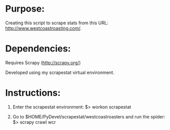 # Purpose:

Creating this script to scrape stats from this URL: 
http://www.westcoastroasting.com/.

# Dependencies:

Requires Scrapy (http://scrapy.org/)

Developed using my scrapestat virtual environment.

# Instructions:

1) Enter the scrapestat environment:
$> workon scrapestat

2) Go to $HOME/PyDevel/scrapestat/westcoastroasters and run the
spider:
$> scrapy crawl wcr